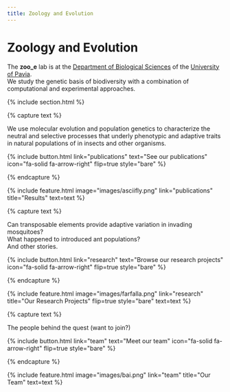 ```yaml
---
title: Zoology and Evolution
---
```


# Zoology and Evolution

The **zoo_e** lab is at the [Department of Biological Sciences](https://dbb.dip.unipv.it/en) of the [University of Pavia](https://portale.unipv.it/it).  
We study the genetic basis of biodiversity with a combination of computational and experimental approaches.

{% include section.html %}

{% capture text %}

We use molecular evolution and population genetics to characterize the neutral and selective processes that underly phenotypic and adaptive traits in natural populations of in insects and other organisms.

{%
  include button.html
  link="publications"
  text="See our publications"
  icon="fa-solid fa-arrow-right"
  flip=true
  style="bare"
%}

{% endcapture %}

{%
  include feature.html
  image="images/asciifly.png"
  link="publications"
  title="Results"
  text=text
%}

{% capture text %}

Can transposable elements provide adaptive variation in invading mosquitoes?  
What happened to introduced ant populations?  
And other stories.

{%
  include button.html
  link="research"
  text="Browse our research projects"
  icon="fa-solid fa-arrow-right"
  flip=true
  style="bare"
%}

{% endcapture %}

{%
  include feature.html
  image="images/farfalla.png"
  link="research"
  title="Our Research Projects"
  flip=true
  style="bare"
  text=text
%}

{% capture text %}

The people behind the quest (want to join?)

{%
  include button.html
  link="team"
  text="Meet our team"
  icon="fa-solid fa-arrow-right"
  flip=true
  style="bare"
%}

{% endcapture %}

{%
  include feature.html
  image="images/bai.png"
  link="team"
  title="Our Team"
  text=text
%}
